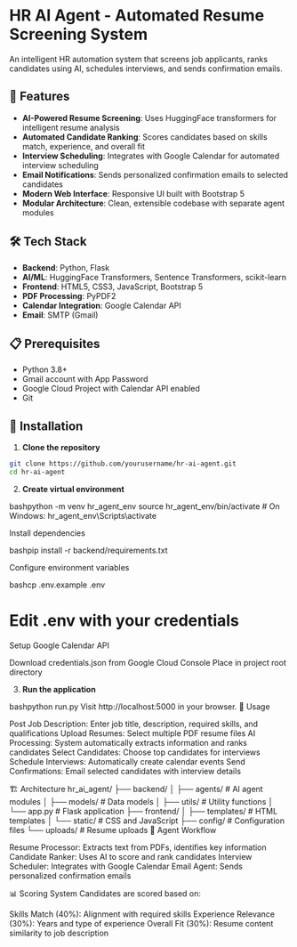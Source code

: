 # HR AI Agent - Automated Resume Screening System

An intelligent HR automation system that screens job applicants, ranks candidates using AI, schedules interviews, and sends confirmation emails.

## 🚀 Features

- **AI-Powered Resume Screening**: Uses HuggingFace transformers for intelligent resume analysis
- **Automated Candidate Ranking**: Scores candidates based on skills match, experience, and overall fit
- **Interview Scheduling**: Integrates with Google Calendar for automated interview scheduling
- **Email Notifications**: Sends personalized confirmation emails to selected candidates
- **Modern Web Interface**: Responsive UI built with Bootstrap 5
- **Modular Architecture**: Clean, extensible codebase with separate agent modules

## 🛠️ Tech Stack

- **Backend**: Python, Flask
- **AI/ML**: HuggingFace Transformers, Sentence Transformers, scikit-learn
- **Frontend**: HTML5, CSS3, JavaScript, Bootstrap 5
- **PDF Processing**: PyPDF2
- **Calendar Integration**: Google Calendar API
- **Email**: SMTP (Gmail)

## 📋 Prerequisites

- Python 3.8+
- Gmail account with App Password
- Google Cloud Project with Calendar API enabled
- Git

## 🔧 Installation

1. **Clone the repository**
```bash
git clone https://github.com/yourusername/hr-ai-agent.git
cd hr-ai-agent
```
2. **Create virtual environment**

bashpython -m venv hr_agent_env
source hr_agent_env/bin/activate  # On Windows: hr_agent_env\Scripts\activate

Install dependencies

bashpip install -r backend/requirements.txt

Configure environment variables

bashcp .env.example .env
# Edit .env with your credentials

Setup Google Calendar API


Download credentials.json from Google Cloud Console
Place in project root directory


3. **Run the application**

bashpython run.py
Visit http://localhost:5000 in your browser.
🎯 Usage

Post Job Description: Enter job title, description, required skills, and qualifications
Upload Resumes: Select multiple PDF resume files
AI Processing: System automatically extracts information and ranks candidates
Select Candidates: Choose top candidates for interviews
Schedule Interviews: Automatically create calendar events
Send Confirmations: Email selected candidates with interview details

🏗️ Architecture
hr_ai_agent/
├── backend/
│   ├── agents/          # AI agent modules
│   ├── models/          # Data models
│   ├── utils/           # Utility functions
│   └── app.py          # Flask application
├── frontend/
│   ├── templates/       # HTML templates
│   └── static/         # CSS and JavaScript
├── config/             # Configuration files
└── uploads/            # Resume uploads
🤖 Agent Workflow

Resume Processor: Extracts text from PDFs, identifies key information
Candidate Ranker: Uses AI to score and rank candidates
Interview Scheduler: Integrates with Google Calendar
Email Agent: Sends personalized confirmation emails

📊 Scoring System
Candidates are scored based on:

Skills Match (40%): Alignment with required skills
Experience Relevance (30%): Years and type of experience
Overall Fit (30%): Resume content similarity to job description